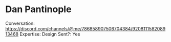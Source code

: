 # Dan Pantinople

Conversation: https://discord.com/channels/@me/786858907506704384/920811158208913468
Expertise: Design
Sent?: Yes